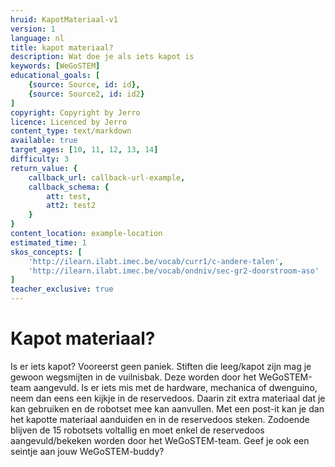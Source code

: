 ```yaml
---
hruid: KapotMateriaal-v1
version: 1
language: nl
title: kapot materiaal?
description: Wat doe je als iets kapot is
keywords: [WeGoSTEM]
educational_goals: [
    {source: Source, id: id}, 
    {source: Source2, id: id2}
]
copyright: Copyright by Jerro
licence: Licenced by Jerro
content_type: text/markdown
available: true
target_ages: [10, 11, 12, 13, 14]
difficulty: 3
return_value: {
    callback_url: callback-url-example,
    callback_schema: {
        att: test,
        att2: test2
    }
}
content_location: example-location
estimated_time: 1
skos_concepts: [
    'http://ilearn.ilabt.imec.be/vocab/curr1/c-andere-talen', 
    'http://ilearn.ilabt.imec.be/vocab/ondniv/sec-gr2-doorstroom-aso'
]
teacher_exclusive: true
---
```


# Kapot materiaal?

Is er iets kapot? Vooreerst geen paniek. Stiften die leeg/kapot zijn mag je gewoon wegsmijten in de vuilnisbak. Deze worden door het WeGoSTEM-team aangevuld. Is er iets mis met de hardware, mechanica of dwenguino, neem dan eens een kijkje in de reservedoos. Daarin zit extra materiaal dat je kan gebruiken en de robotset mee kan aanvullen. Met een post-it kan je dan het kapotte materiaal aanduiden en in de reservedoos steken. Zodoende blijven de 15 robotsets voltallig en moet enkel de reservedoos aangevuld/bekeken worden door het WeGoSTEM-team. Geef je ook een seintje aan jouw WeGoSTEM-buddy?

